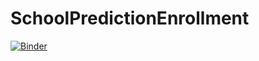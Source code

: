 # SchoolPredictionEnrollment

[![Binder](https://mybinder.org/badge_logo.svg)](https://mybinder.org/v2/gh/Charly52830/SchoolPredictionEnrollment/master?filepath=Evaluacion.ipynb)
